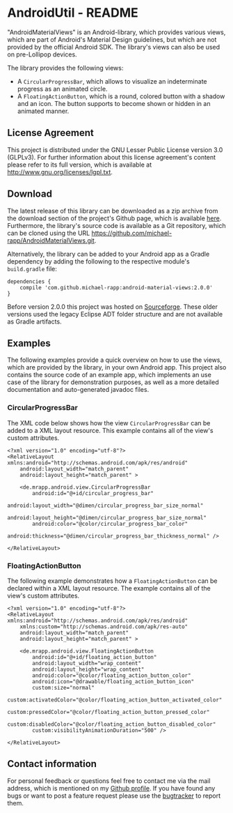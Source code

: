 # AndroidUtil - README

"AndroidMaterialViews" is an Android-library, which provides various views, which are part of Android's Material Design guidelines, but which are not provided by the official Android SDK. The library's views can also be used on pre-Lollipop devices.

The library provides the following views:

- A `CircularProgressBar`, which allows to visualize an indeterminate progress as an animated circle.
- A `FloatingActionButton`, which is a round, colored button with a shadow and an icon. The button supports to become shown or hidden in an animated manner.

## License Agreement

This project is distributed under the GNU Lesser Public License version 3.0 (GLPLv3). For further information about this license agreement's content please refer to its full version, which is available at http://www.gnu.org/licenses/lgpl.txt.

## Download

The latest release of this library can be downloaded as a zip archive from the download section of the project's Github page, which is available [here](https://github.com/michael-rapp/AndroidMaterialViews/releases). Furthermore, the library's source code is available as a Git repository, which can be cloned using the URL https://github.com/michael-rapp/AndroidMaterialViews.git.

Alternatively, the library can be added to your Android app as a Gradle dependency by adding the following to the respective module's `build.gradle` file:

```
dependencies {
    compile 'com.github.michael-rapp:android-material-views:2.0.0'
}
```

Before version 2.0.0 this project was hosted on [Sourceforge](https://sourceforge.net/projects/androidmaterialviews). These older versions used the legacy Eclipse ADT folder structure and are not available as Gradle artifacts.

## Examples

The following examples provide a quick overview on how to use the views, which are provided by the library, in your own Android app. This project also contains the source code of an example app, which implements an use case of the library for demonstration purposes, as well as a more detailed documentation and auto-generated javadoc files.

### CircularProgressBar

The XML code below shows how the view `CircularProgressBar` can be added to a XML layout resource. This example contains all of the view's custom attributes.

```
<?xml version="1.0" encoding="utf-8"?> 
<RelativeLayout xmlns:android="http://schemas.android.com/apk/res/android" 
    android:layout_width="match_parent" 
    android:layout_height="match_parent" >

    <de.mrapp.android.view.CircularProgressBar 
        android:id="@+id/circular_progress_bar" 
        android:layout_width="@dimen/circular_progress_bar_size_normal" 
        android:layout_height="@dimen/circular_progress_bar_size_normal" 
        android:color="@color/circular_progress_bar_color" 
        android:thickness="@dimen/circular_progress_bar_thickness_normal" /> 

</RelativeLayout>
```

### FloatingActionButton

The following example demonstrates how a `FloatingActionButton` can be declared within a XML layout resource. The example contains all of the view's custom attributes.

```
<?xml version="1.0" encoding="utf-8"?> 
<RelativeLayout xmlns:android="http://schemas.android.com/apk/res/android" 
    xmlns:custom="http://schemas.android.com/apk/res-auto" 
    android:layout_width="match_parent" 
    android:layout_height="match_parent" >

    <de.mrapp.android.view.FloatingActionButton 
        android:id="@+id/floating_action_button" 
        android:layout_width="wrap_content" 
        android:layout_height="wrap_content" 
        android:color="@color/floating_action_button_color" 
        android:icon="@drawable/floating_action_button_icon" 
        custom:size="normal" 
        custom:activatedColor="@color/floating_action_button_activated_color" 
        custom:pressedColor="@color/floating_action_button_pressed_color" 
        custom:disabledColor="@color/floating_action_button_disabled_color" 
        custom:visibilityAnimationDuration="500" /> 

</RelativeLayout>
```

## Contact information

For personal feedback or questions feel free to contact me via the mail address, which is mentioned on my [Github profile](https://github.com/michael-rapp). If you have found any bugs or want to post a feature request please use the [bugtracker](https://github.com/michael-rapp/AndroidMaterialViews/issues) to report them.